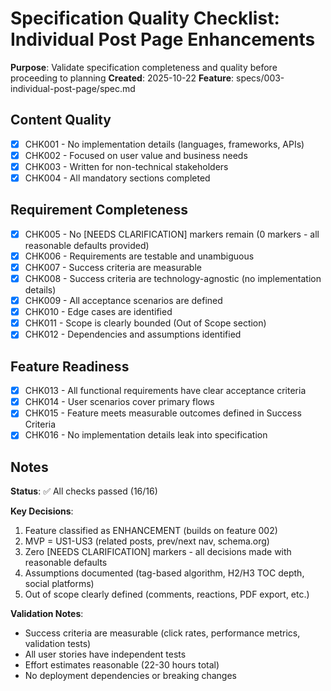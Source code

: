 # Specification Quality Checklist: Individual Post Page Enhancements

**Purpose**: Validate specification completeness and quality before proceeding to planning
**Created**: 2025-10-22
**Feature**: specs/003-individual-post-page/spec.md

## Content Quality

- [x] CHK001 - No implementation details (languages, frameworks, APIs)
- [x] CHK002 - Focused on user value and business needs
- [x] CHK003 - Written for non-technical stakeholders
- [x] CHK004 - All mandatory sections completed

## Requirement Completeness

- [x] CHK005 - No [NEEDS CLARIFICATION] markers remain (0 markers - all reasonable defaults provided)
- [x] CHK006 - Requirements are testable and unambiguous
- [x] CHK007 - Success criteria are measurable
- [x] CHK008 - Success criteria are technology-agnostic (no implementation details)
- [x] CHK009 - All acceptance scenarios are defined
- [x] CHK010 - Edge cases are identified
- [x] CHK011 - Scope is clearly bounded (Out of Scope section)
- [x] CHK012 - Dependencies and assumptions identified

## Feature Readiness

- [x] CHK013 - All functional requirements have clear acceptance criteria
- [x] CHK014 - User scenarios cover primary flows
- [x] CHK015 - Feature meets measurable outcomes defined in Success Criteria
- [x] CHK016 - No implementation details leak into specification

## Notes

**Status**: ✅ All checks passed (16/16)

**Key Decisions**:
1. Feature classified as ENHANCEMENT (builds on feature 002)
2. MVP = US1-US3 (related posts, prev/next nav, schema.org)
3. Zero [NEEDS CLARIFICATION] markers - all decisions made with reasonable defaults
4. Assumptions documented (tag-based algorithm, H2/H3 TOC depth, social platforms)
5. Out of scope clearly defined (comments, reactions, PDF export, etc.)

**Validation Notes**:
- Success criteria are measurable (click rates, performance metrics, validation tests)
- All user stories have independent tests
- Effort estimates reasonable (22-30 hours total)
- No deployment dependencies or breaking changes

